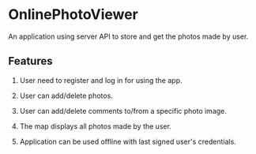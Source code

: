 # OnlinePhotoViewer
An application using server API to store and get the photos made by user. 
## Features

1) User need to register and log in for using the app.

2) User can add/delete photos.

3) User can add/delete comments to/from a specific photo image.

4) The map displays all photos made by the user.

5) Application can be used offline with last signed user's credentials.
